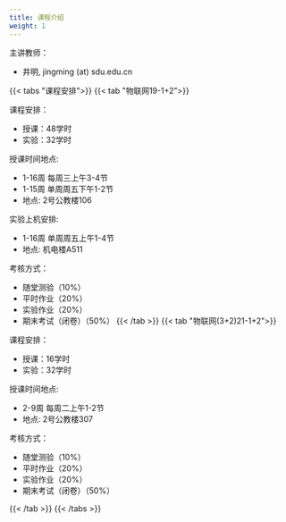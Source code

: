 ```yaml
---
title: 课程介绍
weight: 1
---
```


主讲教师：

- 井明, jingming (at) sdu.edu.cn

{{< tabs "课程安排">}}
{{< tab "物联网19-1+2">}}

课程安排：

- 授课：48学时
- 实验：32学时

授课时间地点:

- 1-16周 每周三上午3-4节
- 1-15周 单周周五下午1-2节
- 地点: 2号公教楼106

实验上机安排:

- 1-16周 单周周五上午1-4节
- 地点: 机电楼A511

考核方式：

- 随堂测验（10%）
- 平时作业（20%）
- 实验作业（20%）
- 期末考试（闭卷）（50%）
{{< /tab >}}
{{< tab "物联网(3+2)21-1+2">}}

课程安排：

- 授课：16学时
- 实验：32学时

授课时间地点:

- 2-9周 每周二上午1-2节
- 地点: 2号公教楼307

考核方式：

- 随堂测验（10%）
- 平时作业（20%）
- 实验作业（20%）
- 期末考试（闭卷）（50%）

{{< /tab >}}
{{< /tabs >}}